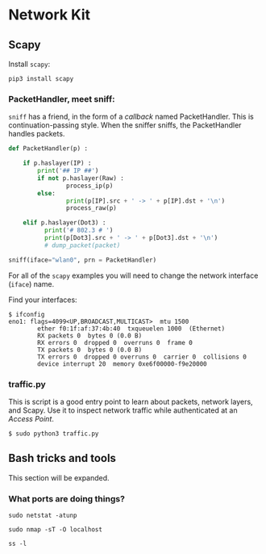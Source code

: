 # Network Kit

## Scapy

Install `scapy`:

```
pip3 install scapy
```

### PacketHandler, meet sniff:

`sniff` has a friend, in the form of a *callback* named PacketHandler. This is continuation-passing style. When the sniffer sniffs, the PacketHandler handles packets.

```python
def PacketHandler(p) :

    if p.haslayer(IP) :
        print('## IP ##')
        if not p.haslayer(Raw) :
                process_ip(p)
        else:
                print(p[IP].src + ' -> ' + p[IP].dst + '\n')
                process_raw(p)

    elif p.haslayer(Dot3) :
          print('# 802.3 # ')
          print(p[Dot3].src + ' -> ' + p[Dot3].dst + '\n')
          # dump_packet(packet)

sniff(iface="wlan0", prn = PacketHandler)
```

For all of the `scapy` examples you will need to change the network interface (`iface`) name. 

Find your interfaces: 

```
$ ifconfig
eno1: flags=4099<UP,BROADCAST,MULTICAST>  mtu 1500
        ether f0:1f:af:37:4b:40  txqueuelen 1000  (Ethernet)
        RX packets 0  bytes 0 (0.0 B)
        RX errors 0  dropped 0  overruns 0  frame 0
        TX packets 0  bytes 0 (0.0 B)
        TX errors 0  dropped 0 overruns 0  carrier 0  collisions 0
        device interrupt 20  memory 0xe6f00000-f9e20000  
```

### traffic.py

This is script is a good entry point to learn about packets, network layers, and Scapy. Use it to inspect network traffic while authenticated at an *Access Point*. 

```
$ sudo python3 traffic.py
```

## Bash tricks and tools

This section will be expanded. 

### What ports are doing things?

```
sudo netstat -atunp 

sudo nmap -sT -O localhost

ss -l 
```

## 

